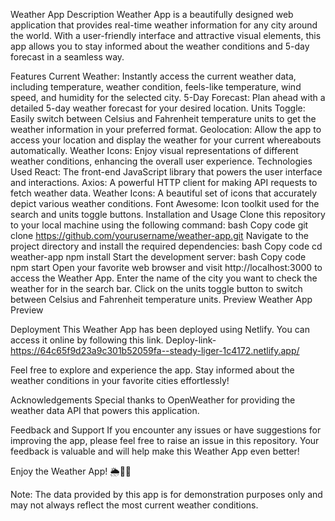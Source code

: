 Weather App
Description
Weather App is a beautifully designed web application that provides real-time weather information for any city around the world. With a user-friendly interface and attractive visual elements, this app allows you to stay informed about the weather conditions and 5-day forecast in a seamless way.

Features
Current Weather: Instantly access the current weather data, including temperature, weather condition, feels-like temperature, wind speed, and humidity for the selected city.
5-Day Forecast: Plan ahead with a detailed 5-day weather forecast for your desired location.
Units Toggle: Easily switch between Celsius and Fahrenheit temperature units to get the weather information in your preferred format.
Geolocation: Allow the app to access your location and display the weather for your current whereabouts automatically.
Weather Icons: Enjoy visual representations of different weather conditions, enhancing the overall user experience.
Technologies Used
React: The front-end JavaScript library that powers the user interface and interactions.
Axios: A powerful HTTP client for making API requests to fetch weather data.
Weather Icons: A beautiful set of icons that accurately depict various weather conditions.
Font Awesome: Icon toolkit used for the search and units toggle buttons.
Installation and Usage
Clone this repository to your local machine using the following command:
bash
Copy code
git clone https://github.com/yourusername/weather-app.git
Navigate to the project directory and install the required dependencies:
bash
Copy code
cd weather-app
npm install
Start the development server:
bash
Copy code
npm start
Open your favorite web browser and visit http://localhost:3000 to access the Weather App.
Enter the name of the city you want to check the weather for in the search bar.
Click on the units toggle button to switch between Celsius and Fahrenheit temperature units.
Preview
Weather App Preview

Deployment
This Weather App has been deployed using Netlify. You can access it online by following this link.
Deploy-link-https://64c65f9d23a9c301b52059fa--steady-liger-1c4172.netlify.app/

Feel free to explore and experience the app. Stay informed about the weather conditions in your favorite cities effortlessly!

Acknowledgements
Special thanks to OpenWeather for providing the weather data API that powers this application.

Feedback and Support
If you encounter any issues or have suggestions for improving the app, please feel free to raise an issue in this repository. Your feedback is valuable and will help make this Weather App even better!

Enjoy the Weather App! 🌦️🌈🌞

Note: The data provided by this app is for demonstration purposes only and may not always reflect the most current weather conditions.
